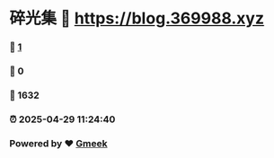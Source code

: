 # 碎光集 :link: https://blog.369988.xyz 
### :page_facing_up: [1](https://blog.369988.xyz/tag.html) 
### :speech_balloon: 0 
### :hibiscus: 1632 
### :alarm_clock: 2025-04-29 11:24:40 
### Powered by :heart: [Gmeek](https://github.com/Meekdai/Gmeek)
